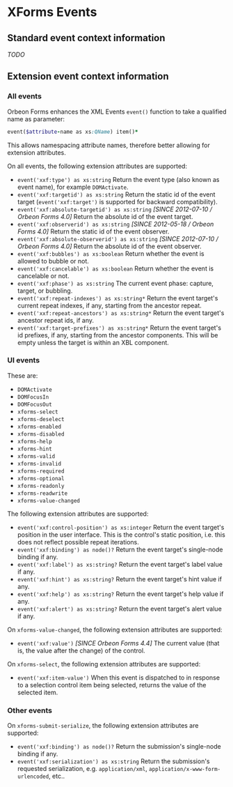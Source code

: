 # XForms Events

<!-- toc -->

## Standard event context information

*TODO*

## Extension event context information

### All events

Orbeon Forms enhances the XML Events `event()` function to take a qualified name as parameter:

```ruby
event($attribute-name as xs:QName) item()*
```

This allows namespacing attribute names, therefore better allowing for extension attributes.

On all events, the following extension attributes are supported:

- `event('xxf:type') as xs:string`
  Return the event type (also known as event name), for example `DOMActivate`.
- `event('xxf:targetid') as xs:string`
  Return the static id of the event target (`event('xxf:target')` is supported for backward compatibility).
- `event('xxf:absolute-targetid') as xs:string`
  *[SINCE 2012-07-10 / Orbeon Forms 4.0]*
  Return the absolute id of the event target.
- `event('xxf:observerid') as xs:string`
  *[SINCE 2012-05-18 / Orbeon Forms 4.0]*
  Return the static id of the event observer.
- `event('xxf:absolute-observerid') as xs:string`
  *[SINCE 2012-07-10 / Orbeon Forms 4.0]*
  Return the absolute id of the event observer.
- `event('xxf:bubbles') as xs:boolean`
  Return whether the event is allowed to bubble or not.
- `event('xxf:cancelable') as xs:boolean`
  Return whether the event is cancelable or not.
- `event('xxf:phase') as xs:string`
  The current event phase: capture, target, or bubbling.
- `event('xxf:repeat-indexes') as xs:string*`
  Return the event target's current repeat indexes, if any, starting from the ancestor repeat.
- `event('xxf:repeat-ancestors') as xs:string*`
  Return the event target's ancestor repeat ids, if any.
- `event('xxf:target-prefixes') as xs:string*`
  Return the event target's id prefixes, if any, starting from the ancestor components. This will be empty unless the target is within an XBL component.

### UI events

These are:

- `DOMActivate`
- `DOMFocusIn`
- `DOMFocusOut`
- `xforms-select`
- `xforms-deselect`
- `xforms-enabled`
- `xforms-disabled`
- `xforms-help`
- `xforms-hint`
- `xforms-valid`
- `xforms-invalid`
- `xforms-required`
- `xforms-optional`
- `xforms-readonly`
- `xforms-readwrite`
- `xforms-value-changed`

The following extension attributes are supported:

- `event('xxf:control-position') as xs:integer`
  Return the event target's position in the user interface. This is the control's static position, i.e. this does not reflect possible repeat iterations.
- `event('xxf:binding') as node()?`
  Return the event target's single-node binding if any.
- `event('xxf:label') as xs:string?`
  Return the event target's label value if any.
- `event('xxf:hint') as xs:string?`
  Return the event target's hint value if any.
- `event('xxf:help') as xs:string?`
  Return the event target's help value if any.
- `event('xxf:alert') as xs:string?`
  Return the event target's alert value if any.

On `xforms-value-changed`, the following extension attributes are supported:

- `event('xxf:value')`
  *[SINCE Orbeon Forms 4.4]*
  The current value (that is, the value after the change) of the control.

On `xforms-select`, the following extension attributes are supported:

- `event('xxf:item-value')`
  When this event is dispatched to in response to a selection control item being selected, returns the value of the selected item.

### Other events

On `xforms-submit-serialize`, the following extension attributes are supported:

- `event('xxf:binding') as node()?`
  Return the submission's single-node binding if any.
- `event('xxf:serialization') as xs:string`
  Return the submission's requested serialization, e.g. `application/xml`, `application/x-www-form-urlencoded`, etc..
